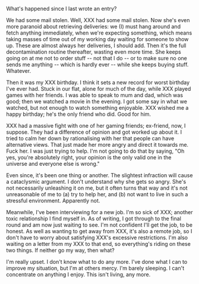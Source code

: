 What's happened since I last wrote an entry?

We had some mail stolen. Well, XXX had some mail stolen. Now she's even
more paranoid about retrieving deliveries: we (I) must hang around and
fetch anything immediately, when we're expecting something, which means
taking masses of time out of my working day waiting for someone to show
up. These are almost always her deliveries, I should add. Then it's the
full decontamination routine thereafter, wasting even more time. She
keeps going on at me not to order stuff -- not that I do -- or to make
sure no one sends me anything -- which is hardly ever -- while she keeps
buying stuff. Whatever.

Then it was my XXX birthday. I think it sets a new record for worst
birthday I've ever had. Stuck in our flat, alone for much of the day,
while XXX played games with her friends. I was able to speak to mum and
dad, which was good; then we watched a movie in the evening. I got some
say in what we watched, but not enough to watch something enjoyable.
XXX wished me a happy birthday; he's the only friend who did. Good for
him.

XXX had a massive fight with one of her gaming friends; ex-friend, now,
I suppose. They had a difference of opinion and got worked up about it.
I tried to calm her down by rationalising with her that people can have
alternative views. That just made her more angry and direct it towards
me. Fuck her. I was just trying to help. I'm not going to do that by
saying, "Oh yes, you're absolutely right, your opinion is the only valid
one in the universe and everyone else is wrong."

Even since, it's been one thing or another. The slightest infraction
will cause a cataclysmic argument. I don't understand why she gets so
angry. She's not necessarily unleashing it on me, but it often turns
that way and it's not unreasonable of me to (a) try to help her, and (b)
not want to live in such a stressful environment. Apparently not.

Meanwhile, I've been interviewing for a new job. I'm so sick of XXX;
another toxic relationship I find myself in. As of writing, I got
through to the final round and am now just waiting to see. I'm not
confident I'll get the job, to be honest. As well as wanting to get away
from XXX, it's also a remote job, so I don't have to worry about
satisfying XXX's excessive restrictions. I'm also waiting on a letter
from my XXX to that end, so everything's riding on these two things. If
neither go my way, then what?

I'm really upset. I don't know what to do any more. I've done what I can
to improve my situation, but I'm at others mercy. I'm barely sleeping. I
can't concentrate on anything I enjoy. This isn't living, any more.
